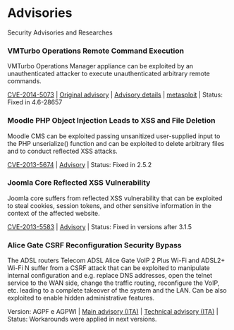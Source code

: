 Advisories
==========

Security Advisories and Researches


### VMTurbo Operations Remote Command Execution

VMTurbo Operations Manager appliance can be exploited by an unauthenticated attacker to execute unauthenticated arbitrary remote commands.

[CVE-2014-5073](http://www.cve.mitre.org/cgi-bin/cvename.cgi?name=CVE-2014-5073) | [Original advisory](https://github.com/epinna/advisories/blob/master/CVE-2014-5073/secunia_advisory.txt) | [Advisory details](http://disse.cting.org/2014/07/30/vmturbo-operation-manager-remote-command-execution/) | [metasploit](https://github.com/epinna/advisories/blob/master/CVE-2014-5073/vmturbo_vmtadmin_exec_noauth.rb) | Status: Fixed in 4.6-28657

### Moodle PHP Object Injection Leads to XSS and File Deletion

Moodle CMS can be exploited passing unsanitized user-supplied input to the PHP unserialize() function and can be exploited to delete arbitrary files and to conduct reflected XSS attacks.

[CVE-2013-5674](http://www.cve.mitre.org/cgi-bin/cvename.cgi?name=CVE-2013-5674) | [Advisory](https://github.com/epinna/advisories/blob/master/CVE-2013-5674/2013-09-16-moodle-2_5_0_1-badges-external-object-injection.markdown) | Status: Fixed in 2.5.2

### Joomla Core Reflected XSS Vulnerability

Joomla core suffers from reflected XSS vulnerability that can be exploited to steal cookies, session tokens, and other sensitive information in the context of the affected website.

[CVE-2013-5583](http://www.cve.mitre.org/cgi-bin/cvename.cgi?name=CVE-2013-5583) | [Advisory](https://github.com/epinna/advisories/blob/master/CVE-2013-5583/2013-08-05-joomla-core-3_1_5_reflected-xss-vulnerability.markdown) | Status: Fixed in versions after 3.1.5

### Alice Gate CSRF Reconfiguration Security Bypass

The ADSL routers Telecom ADSL Alice Gate VoIP 2 Plus Wi-Fi and ADSL2+ Wi-Fi N suffer from a CSRF attack that can be exploited to manipulate internal configuration and e.g. replace DNS addresses, open the telnet service to the WAN side, change the traffic routing, reconfigure the VoIP, etc. leading to a complete takeover of the system and the LAN. Can be also exploited to enable hidden administrative features.

Version: AGPF e AGPWI | [Main advisory (ITA)](https://github.com/epinna/advisories/blob/master/alice_gate_CSRF/alice_gate_csrf_ITA.markdown) | [Technical advisory (ITA)](https://github.com/epinna/advisories/blob/master/alice_gate_CSRF/alice_gate_csrf_details_ITA.markdown) | Status: Workarounds were applied in next versions.


